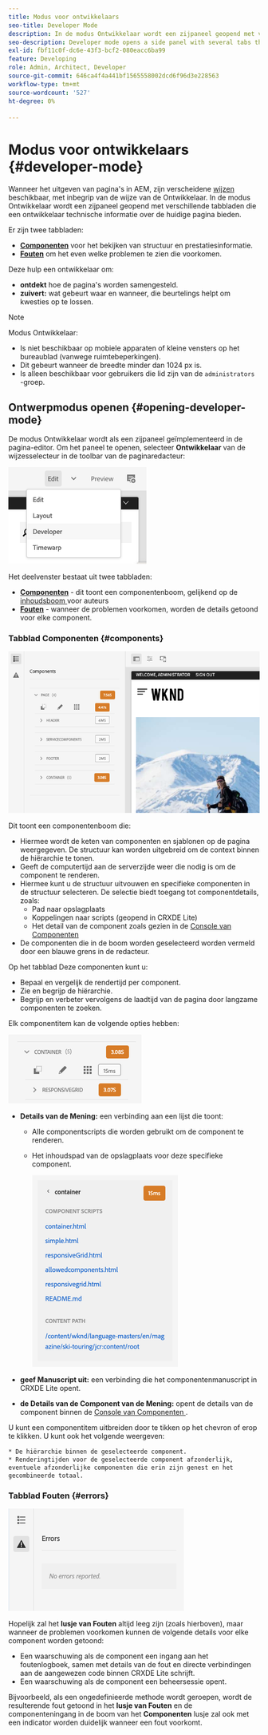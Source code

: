 ```yaml
---
title: Modus voor ontwikkelaars
seo-title: Developer Mode
description: In de modus Ontwikkelaar wordt een zijpaneel geopend met verschillende tabbladen die een ontwikkelaar informatie geven over de huidige pagina
seo-description: Developer mode opens a side panel with several tabs that provide a developer with information about the current page
exl-id: fbf11c0f-dc6e-43f3-bcf2-080eacc6ba99
feature: Developing
role: Admin, Architect, Developer
source-git-commit: 646ca4f4a441bf1565558002dcd6f96d3e228563
workflow-type: tm+mt
source-wordcount: '527'
ht-degree: 0%

---
```


# Modus voor ontwikkelaars {#developer-mode}

Wanneer het uitgeven van pagina&#39;s in AEM, zijn verscheidene [ wijzen ](/help/sites-cloud/authoring/sites-console/introduction.md#page-modes) beschikbaar, met inbegrip van de wijze van de Ontwikkelaar. In de modus Ontwikkelaar wordt een zijpaneel geopend met verschillende tabbladen die een ontwikkelaar technische informatie over de huidige pagina bieden.

Er zijn twee tabbladen:

* **[Componenten](#components)** voor het bekijken van structuur en prestatiesinformatie.
* **[Fouten](#errors)** om het even welke problemen te zien die voorkomen.

Deze hulp een ontwikkelaar om:

* **ontdekt** hoe de pagina&#39;s worden samengesteld.
* **zuivert:** wat gebeurt waar en wanneer, die beurtelings helpt om kwesties op te lossen.

>[!NOTE]
>
>Modus Ontwikkelaar:
>
>* Is niet beschikbaar op mobiele apparaten of kleine vensters op het bureaublad (vanwege ruimtebeperkingen).
>  * Dit gebeurt wanneer de breedte minder dan 1024 px is.
>* Is alleen beschikbaar voor gebruikers die lid zijn van de `administrators` -groep.

## Ontwerpmodus openen {#opening-developer-mode}

De modus Ontwikkelaar wordt als een zijpaneel geïmplementeerd in de pagina-editor. Om het paneel te openen, selecteer **Ontwikkelaar** van de wijzesselecteur in de toolbar van de paginaredacteur:

![ Openende ontwikkelaarwijze ](assets/developer-mode.png)

Het deelvenster bestaat uit twee tabbladen:

* **[Componenten](#components)** - dit toont een componentenboom, gelijkend op de [ inhoudsboom ](/help/sites-cloud/authoring/page-editor/editor-side-panel.md#content-tree) voor auteurs
* **[Fouten](#errors)** - wanneer de problemen voorkomen, worden de details getoond voor elke component.

### Tabblad Componenten {#components}

![ Componenten tabel ](assets/developer-mode-components-tab.png)

Dit toont een componentenboom die:

* Hiermee wordt de keten van componenten en sjablonen op de pagina weergegeven. De structuur kan worden uitgebreid om de context binnen de hiërarchie te tonen.
* Geeft de computertijd aan de serverzijde weer die nodig is om de component te renderen.
* Hiermee kunt u de structuur uitvouwen en specifieke componenten in de structuur selecteren. De selectie biedt toegang tot componentdetails, zoals:
   * Pad naar opslagplaats
   * Koppelingen naar scripts (geopend in CRXDE Lite)
   * Het detail van de component zoals gezien in de [ Console van Componenten ](/help/sites-cloud/authoring/components-console.md)
* De componenten die in de boom worden geselecteerd worden vermeld door een blauwe grens in de redacteur.

Op het tabblad Deze componenten kunt u:

* Bepaal en vergelijk de rendertijd per component.
* Zie en begrijp de hiërarchie.
* Begrijp en verbeter vervolgens de laadtijd van de pagina door langzame componenten te zoeken.

Elk componentitem kan de volgende opties hebben:

![ de wijze van de Ontwikkelaar componentenvoorbeeld ](assets/developer-mode-component-example.png)

* **Details van de Mening:** een verbinding aan een lijst die toont:
   * Alle componentscripts die worden gebruikt om de component te renderen.
   * Het inhoudspad van de opslagplaats voor deze specifieke component.

     ![ Details van de Mening ](assets/developer-mode-view-details.png)

* **geef Manuscript uit:** een verbinding die het componentenmanuscript in CRXDE Lite opent.

* **de Details van de Component van de Mening:** opent de details van de component binnen de [ Console van Componenten ](/help/sites-cloud/authoring/components-console.md).

U kunt een componentitem uitbreiden door te tikken op het chevron of erop te klikken. U kunt ook het volgende weergeven:

    * De hiërarchie binnen de geselecteerde component.
    * Renderingtijden voor de geselecteerde component afzonderlijk, eventuele afzonderlijke componenten die erin zijn genest en het gecombineerde totaal. 

### Tabblad Fouten {#errors}

![ het foutenlusje ](assets/developer-mode-errors-tab.png)

Hopelijk zal het **lusje van Fouten** altijd leeg zijn (zoals hierboven), maar wanneer de problemen voorkomen kunnen de volgende details voor elke component worden getoond:

* Een waarschuwing als de component een ingang aan het foutenlogboek, samen met details van de fout en directe verbindingen aan de aangewezen code binnen CRXDE Lite schrijft.
* Een waarschuwing als de component een beheersessie opent.

Bijvoorbeeld, als een ongedefinieerde methode wordt geroepen, wordt de resulterende fout getoond in het **lusje van Fouten** en de componenteningang in de boom van het **Componenten** lusje zal ook met een indicator worden duidelijk wanneer een fout voorkomt.
